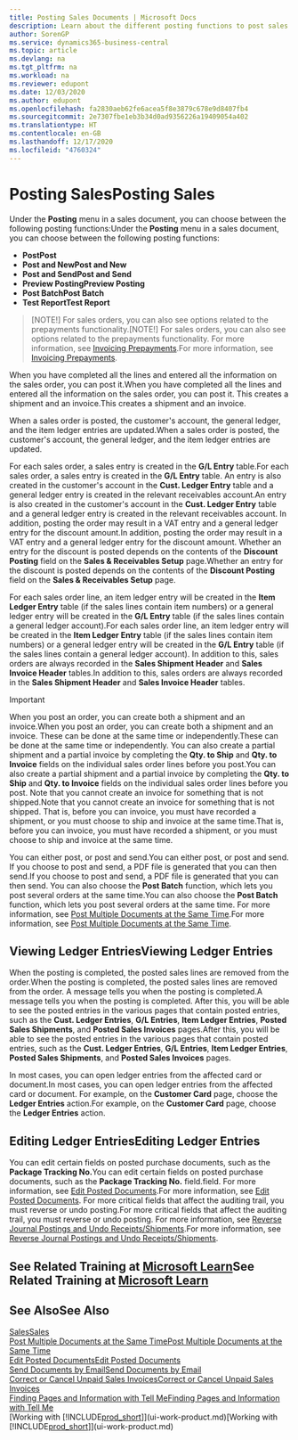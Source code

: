 ```yaml
---
title: Posting Sales Documents | Microsoft Docs
description: Learn about the different posting functions to post sales documents, and how you can update posted documents.
author: SorenGP
ms.service: dynamics365-business-central
ms.topic: article
ms.devlang: na
ms.tgt_pltfrm: na
ms.workload: na
ms.reviewer: edupont
ms.date: 12/03/2020
ms.author: edupont
ms.openlocfilehash: fa2830aeb62fe6acea5f8e3879c678e9d8407fb4
ms.sourcegitcommit: 2e7307fbe1eb3b34d0ad9356226a19409054a402
ms.translationtype: HT
ms.contentlocale: en-GB
ms.lasthandoff: 12/17/2020
ms.locfileid: "4760324"
---
```

# <a name="posting-sales"></a><span data-ttu-id="9120d-103">Posting Sales</span><span class="sxs-lookup"><span data-stu-id="9120d-103">Posting Sales</span></span>

<span data-ttu-id="9120d-104">Under the **Posting** menu in a sales document, you can choose between the following posting functions:</span><span class="sxs-lookup"><span data-stu-id="9120d-104">Under the **Posting** menu in a sales document, you can choose between the following posting functions:</span></span>

* <span data-ttu-id="9120d-105">**Post**</span><span class="sxs-lookup"><span data-stu-id="9120d-105">**Post**</span></span>
* <span data-ttu-id="9120d-106">**Post and New**</span><span class="sxs-lookup"><span data-stu-id="9120d-106">**Post and New**</span></span>
* <span data-ttu-id="9120d-107">**Post and Send**</span><span class="sxs-lookup"><span data-stu-id="9120d-107">**Post and Send**</span></span>
* <span data-ttu-id="9120d-108">**Preview Posting**</span><span class="sxs-lookup"><span data-stu-id="9120d-108">**Preview Posting**</span></span>
* <span data-ttu-id="9120d-109">**Post Batch**</span><span class="sxs-lookup"><span data-stu-id="9120d-109">**Post Batch**</span></span>
* <span data-ttu-id="9120d-110">**Test Report**</span><span class="sxs-lookup"><span data-stu-id="9120d-110">**Test Report**</span></span>

> <span data-ttu-id="9120d-111">[NOTE!] For sales orders, you can also see options related to the prepayments functionality.</span><span class="sxs-lookup"><span data-stu-id="9120d-111">[NOTE!] For sales orders, you can also see options related to the prepayments functionality.</span></span> <span data-ttu-id="9120d-112">For more information, see [Invoicing Prepayments](finance-invoice-prepayments.md).</span><span class="sxs-lookup"><span data-stu-id="9120d-112">For more information, see [Invoicing Prepayments](finance-invoice-prepayments.md).</span></span> 

<span data-ttu-id="9120d-113">When you have completed all the lines and entered all the information on the sales order, you can post it.</span><span class="sxs-lookup"><span data-stu-id="9120d-113">When you have completed all the lines and entered all the information on the sales order, you can post it.</span></span> <span data-ttu-id="9120d-114">This creates a shipment and an invoice.</span><span class="sxs-lookup"><span data-stu-id="9120d-114">This creates a shipment and an invoice.</span></span>

<span data-ttu-id="9120d-115">When a sales order is posted, the customer's account, the general ledger, and the item ledger entries are updated.</span><span class="sxs-lookup"><span data-stu-id="9120d-115">When a sales order is posted, the customer's account, the general ledger, and the item ledger entries are updated.</span></span>

<span data-ttu-id="9120d-116">For each sales order, a sales entry is created in the **G/L Entry** table.</span><span class="sxs-lookup"><span data-stu-id="9120d-116">For each sales order, a sales entry is created in the **G/L Entry** table.</span></span> <span data-ttu-id="9120d-117">An entry is also created in the customer's account in the **Cust. Ledger Entry** table and a general ledger entry is created in the relevant receivables account.</span><span class="sxs-lookup"><span data-stu-id="9120d-117">An entry is also created in the customer's account in the **Cust. Ledger Entry** table and a general ledger entry is created in the relevant receivables account.</span></span> <span data-ttu-id="9120d-118">In addition, posting the order may result in a VAT entry and a general ledger entry for the discount amount.</span><span class="sxs-lookup"><span data-stu-id="9120d-118">In addition, posting the order may result in a VAT entry and a general ledger entry for the discount amount.</span></span> <span data-ttu-id="9120d-119">Whether an entry for the discount is posted depends on the contents of the **Discount Posting** field on the **Sales & Receivables Setup** page.</span><span class="sxs-lookup"><span data-stu-id="9120d-119">Whether an entry for the discount is posted depends on the contents of the **Discount Posting** field on the **Sales & Receivables Setup** page.</span></span>

<span data-ttu-id="9120d-120">For each sales order line, an item ledger entry will be created in the **Item Ledger Entry** table (if the sales lines contain item numbers) or a general ledger entry will be created in the **G/L Entry** table (if the sales lines contain a general ledger account).</span><span class="sxs-lookup"><span data-stu-id="9120d-120">For each sales order line, an item ledger entry will be created in the **Item Ledger Entry** table (if the sales lines contain item numbers) or a general ledger entry will be created in the **G/L Entry** table (if the sales lines contain a general ledger account).</span></span> <span data-ttu-id="9120d-121">In addition to this, sales orders are always recorded in the **Sales Shipment Header** and **Sales Invoice Header** tables.</span><span class="sxs-lookup"><span data-stu-id="9120d-121">In addition to this, sales orders are always recorded in the **Sales Shipment Header** and **Sales Invoice Header** tables.</span></span>

> [!IMPORTANT]  
> <span data-ttu-id="9120d-122">When you post an order, you can create both a shipment and an invoice.</span><span class="sxs-lookup"><span data-stu-id="9120d-122">When you post an order, you can create both a shipment and an invoice.</span></span> <span data-ttu-id="9120d-123">These can be done at the same time or independently.</span><span class="sxs-lookup"><span data-stu-id="9120d-123">These can be done at the same time or independently.</span></span> <span data-ttu-id="9120d-124">You can also create a partial shipment and a partial invoice by completing the **Qty. to Ship** and **Qty. to Invoice** fields on the individual sales order lines before you post.</span><span class="sxs-lookup"><span data-stu-id="9120d-124">You can also create a partial shipment and a partial invoice by completing the **Qty. to Ship** and **Qty. to Invoice** fields on the individual sales order lines before you post.</span></span> <span data-ttu-id="9120d-125">Note that you cannot create an invoice for something that is not shipped.</span><span class="sxs-lookup"><span data-stu-id="9120d-125">Note that you cannot create an invoice for something that is not shipped.</span></span> <span data-ttu-id="9120d-126">That is, before you can invoice, you must have recorded a shipment, or you must choose to ship and invoice at the same time.</span><span class="sxs-lookup"><span data-stu-id="9120d-126">That is, before you can invoice, you must have recorded a shipment, or you must choose to ship and invoice at the same time.</span></span>

<span data-ttu-id="9120d-127">You can either post, or post and send.</span><span class="sxs-lookup"><span data-stu-id="9120d-127">You can either post, or post and send.</span></span> <span data-ttu-id="9120d-128">If you choose to post and send, a PDF file is generated that you can then send.</span><span class="sxs-lookup"><span data-stu-id="9120d-128">If you choose to post and send, a PDF file is generated that you can then send.</span></span> <span data-ttu-id="9120d-129">You can also choose the **Post Batch** function, which lets you post several orders at the same time.</span><span class="sxs-lookup"><span data-stu-id="9120d-129">You can also choose the **Post Batch** function, which lets you post several orders at the same time.</span></span> <span data-ttu-id="9120d-130">For more information, see [Post Multiple Documents at the Same Time](ui-batch-posting.md).</span><span class="sxs-lookup"><span data-stu-id="9120d-130">For more information, see [Post Multiple Documents at the Same Time](ui-batch-posting.md).</span></span>

## <a name="viewing-ledger-entries"></a><span data-ttu-id="9120d-131">Viewing Ledger Entries</span><span class="sxs-lookup"><span data-stu-id="9120d-131">Viewing Ledger Entries</span></span>

<span data-ttu-id="9120d-132">When the posting is completed, the posted sales lines are removed from the order.</span><span class="sxs-lookup"><span data-stu-id="9120d-132">When the posting is completed, the posted sales lines are removed from the order.</span></span> <span data-ttu-id="9120d-133">A message tells you when the posting is completed.</span><span class="sxs-lookup"><span data-stu-id="9120d-133">A message tells you when the posting is completed.</span></span> <span data-ttu-id="9120d-134">After this, you will be able to see the posted entries in the various pages that contain posted entries, such as the **Cust. Ledger Entries**, **G/L Entries**, **Item Ledger Entries**, **Posted Sales Shipments**, and **Posted Sales Invoices** pages.</span><span class="sxs-lookup"><span data-stu-id="9120d-134">After this, you will be able to see the posted entries in the various pages that contain posted entries, such as the **Cust. Ledger Entries**, **G/L Entries**, **Item Ledger Entries**, **Posted Sales Shipments**, and **Posted Sales Invoices** pages.</span></span>  

<span data-ttu-id="9120d-135">In most cases, you can open ledger entries from the affected card or document.</span><span class="sxs-lookup"><span data-stu-id="9120d-135">In most cases, you can open ledger entries from the affected card or document.</span></span> <span data-ttu-id="9120d-136">For example, on the **Customer Card** page, choose the **Ledger Entries** action.</span><span class="sxs-lookup"><span data-stu-id="9120d-136">For example, on the **Customer Card** page, choose the **Ledger Entries** action.</span></span>

## <a name="editing-ledger-entries"></a><span data-ttu-id="9120d-137">Editing Ledger Entries</span><span class="sxs-lookup"><span data-stu-id="9120d-137">Editing Ledger Entries</span></span>

<span data-ttu-id="9120d-138">You can edit certain fields on posted purchase documents, such as the **Package Tracking No.**</span><span class="sxs-lookup"><span data-stu-id="9120d-138">You can edit certain fields on posted purchase documents, such as the **Package Tracking No.**</span></span> <span data-ttu-id="9120d-139">field.</span><span class="sxs-lookup"><span data-stu-id="9120d-139">field.</span></span> <span data-ttu-id="9120d-140">For more information, see [Edit Posted Documents](across-edit-posted-document.md).</span><span class="sxs-lookup"><span data-stu-id="9120d-140">For more information, see [Edit Posted Documents](across-edit-posted-document.md).</span></span> <span data-ttu-id="9120d-141">For more critical fields that affect the auditing trail, you must reverse or undo posting.</span><span class="sxs-lookup"><span data-stu-id="9120d-141">For more critical fields that affect the auditing trail, you must reverse or undo posting.</span></span> <span data-ttu-id="9120d-142">For more information, see [Reverse Journal Postings and Undo Receipts/Shipments](finance-how-reverse-journal-posting.md).</span><span class="sxs-lookup"><span data-stu-id="9120d-142">For more information, see [Reverse Journal Postings and Undo Receipts/Shipments](finance-how-reverse-journal-posting.md).</span></span>

## <a name="see-related-training-at-microsoft-learn"></a><span data-ttu-id="9120d-143">See Related Training at [Microsoft Learn](/learn/modules/ship-invoice-items-dynamics-365-business-central/index)</span><span class="sxs-lookup"><span data-stu-id="9120d-143">See Related Training at [Microsoft Learn](/learn/modules/ship-invoice-items-dynamics-365-business-central/index)</span></span>

## <a name="see-also"></a><span data-ttu-id="9120d-144">See Also</span><span class="sxs-lookup"><span data-stu-id="9120d-144">See Also</span></span>

[<span data-ttu-id="9120d-145">Sales</span><span class="sxs-lookup"><span data-stu-id="9120d-145">Sales</span></span>](sales-manage-sales.md)  
[<span data-ttu-id="9120d-146">Post Multiple Documents at the Same Time</span><span class="sxs-lookup"><span data-stu-id="9120d-146">Post Multiple Documents at the Same Time</span></span>](ui-batch-posting.md)  
[<span data-ttu-id="9120d-147">Edit Posted Documents</span><span class="sxs-lookup"><span data-stu-id="9120d-147">Edit Posted Documents</span></span>](across-edit-posted-document.md)  
[<span data-ttu-id="9120d-148">Send Documents by Email</span><span class="sxs-lookup"><span data-stu-id="9120d-148">Send Documents by Email</span></span>](ui-how-send-documents-email.md)  
[<span data-ttu-id="9120d-149">Correct or Cancel Unpaid Sales Invoices</span><span class="sxs-lookup"><span data-stu-id="9120d-149">Correct or Cancel Unpaid Sales Invoices</span></span>](sales-how-correct-cancel-sales-invoice.md)  
[<span data-ttu-id="9120d-150">Finding Pages and Information with Tell Me</span><span class="sxs-lookup"><span data-stu-id="9120d-150">Finding Pages and Information with Tell Me</span></span>](ui-search.md)  
<span data-ttu-id="9120d-151">[Working with [!INCLUDE[prod_short](includes/prod_short.md)]](ui-work-product.md)</span><span class="sxs-lookup"><span data-stu-id="9120d-151">[Working with [!INCLUDE[prod_short](includes/prod_short.md)]](ui-work-product.md)</span></span>
